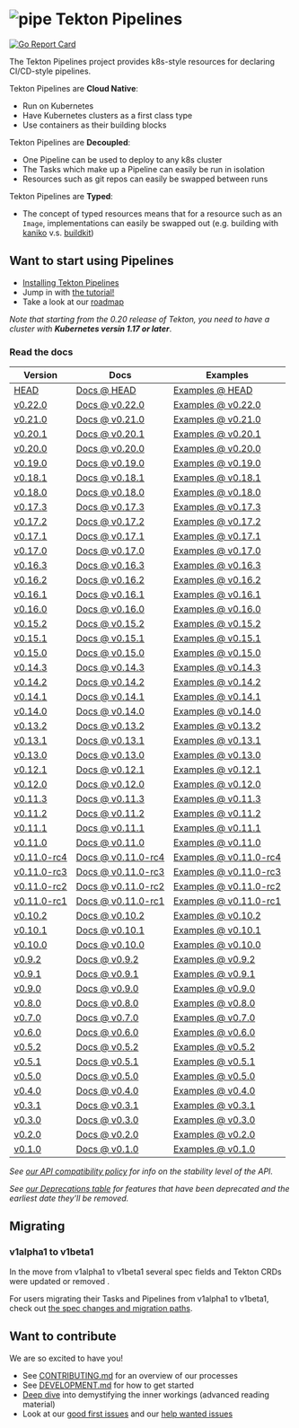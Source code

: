 # ![pipe](./pipe.png) Tekton Pipelines

[![Go Report Card](https://goreportcard.com/badge/tektoncd/pipeline)](https://goreportcard.com/report/tektoncd/pipeline)

The Tekton Pipelines project provides k8s-style resources for declaring
CI/CD-style pipelines.

Tekton Pipelines are **Cloud Native**:

- Run on Kubernetes
- Have Kubernetes clusters as a first class type
- Use containers as their building blocks

Tekton Pipelines are **Decoupled**:

- One Pipeline can be used to deploy to any k8s cluster
- The Tasks which make up a Pipeline can easily be run in isolation
- Resources such as git repos can easily be swapped between runs

Tekton Pipelines are **Typed**:

- The concept of typed resources means that for a resource such as an `Image`,
  implementations can easily be swapped out (e.g. building with
  [kaniko](https://github.com/GoogleContainerTools/kaniko) v.s.
  [buildkit](https://github.com/moby/buildkit))

## Want to start using Pipelines

- [Installing Tekton Pipelines](docs/install.md)
- Jump in with [the tutorial!](docs/tutorial.md)
- Take a look at our [roadmap](roadmap.md)

*Note that starting from the 0.20 release of Tekton, you need to have
a cluster with **Kubernetes versin 1.17 or later***.

### Read the docs

| Version | Docs | Examples |
| ------- | ---- | -------- |
| [HEAD](DEVELOPMENT.md#install-pipeline) | [Docs @ HEAD](/docs/README.md) | [Examples @ HEAD](/examples) |
| [v0.22.0](https://github.com/tektoncd/pipeline/releases/tag/v0.22.0) | [Docs @ v0.22.0](https://github.com/tektoncd/pipeline/tree/v0.22.0/docs#tekton-pipelines) | [Examples @ v0.22.0](https://github.com/tektoncd/pipeline/tree/v0.22.0/examples#examples) |
| [v0.21.0](https://github.com/tektoncd/pipeline/releases/tag/v0.21.0) | [Docs @ v0.21.0](https://github.com/tektoncd/pipeline/tree/v0.21.0/docs#tekton-pipelines) | [Examples @ v0.21.0](https://github.com/tektoncd/pipeline/tree/v0.21.0/examples#examples) |
| [v0.20.1](https://github.com/tektoncd/pipeline/releases/tag/v0.20.1) | [Docs @ v0.20.1](https://github.com/tektoncd/pipeline/tree/v0.20.1/docs#tekton-pipelines) | [Examples @ v0.20.1](https://github.com/tektoncd/pipeline/tree/v0.20.1/examples#examples) |
| [v0.20.0](https://github.com/tektoncd/pipeline/releases/tag/v0.20.0) | [Docs @ v0.20.0](https://github.com/tektoncd/pipeline/tree/v0.20.0/docs#tekton-pipelines) | [Examples @ v0.20.0](https://github.com/tektoncd/pipeline/tree/v0.20.0/examples#examples) |
| [v0.19.0](https://github.com/tektoncd/pipeline/releases/tag/v0.19.0) | [Docs @ v0.19.0](https://github.com/tektoncd/pipeline/tree/v0.19.0/docs#tekton-pipelines) | [Examples @ v0.19.0](https://github.com/tektoncd/pipeline/tree/v0.19.0/examples#examples) |
| [v0.18.1](https://github.com/tektoncd/pipeline/releases/tag/v0.18.1) | [Docs @ v0.18.1](https://github.com/tektoncd/pipeline/tree/v0.18.1/docs#tekton-pipelines) | [Examples @ v0.18.1](https://github.com/tektoncd/pipeline/tree/v0.18.1/examples#examples) |
| [v0.18.0](https://github.com/tektoncd/pipeline/releases/tag/v0.18.0) | [Docs @ v0.18.0](https://github.com/tektoncd/pipeline/tree/v0.18.0/docs#tekton-pipelines) | [Examples @ v0.18.0](https://github.com/tektoncd/pipeline/tree/v0.18.0/examples#examples) |
| [v0.17.3](https://github.com/tektoncd/pipeline/releases/tag/v0.17.3) | [Docs @ v0.17.3](https://github.com/tektoncd/pipeline/tree/v0.17.3/docs#tekton-pipelines) | [Examples @ v0.17.3](https://github.com/tektoncd/pipeline/tree/v0.17.3/examples#examples) |
| [v0.17.2](https://github.com/tektoncd/pipeline/releases/tag/v0.17.2) | [Docs @ v0.17.2](https://github.com/tektoncd/pipeline/tree/v0.17.2/docs#tekton-pipelines) | [Examples @ v0.17.2](https://github.com/tektoncd/pipeline/tree/v0.17.2/examples#examples) |
| [v0.17.1](https://github.com/tektoncd/pipeline/releases/tag/v0.17.1) | [Docs @ v0.17.1](https://github.com/tektoncd/pipeline/tree/v0.17.1/docs#tekton-pipelines) | [Examples @ v0.17.1](https://github.com/tektoncd/pipeline/tree/v0.17.1/examples#examples) |
| [v0.17.0](https://github.com/tektoncd/pipeline/releases/tag/v0.17.0) | [Docs @ v0.17.0](https://github.com/tektoncd/pipeline/tree/v0.17.0/docs#tekton-pipelines) | [Examples @ v0.17.0](https://github.com/tektoncd/pipeline/tree/v0.17.0/examples#examples) |
| [v0.16.3](https://github.com/tektoncd/pipeline/releases/tag/v0.16.3) | [Docs @ v0.16.3](https://github.com/tektoncd/pipeline/tree/v0.16.3/docs#tekton-pipelines) | [Examples @ v0.16.3](https://github.com/tektoncd/pipeline/tree/v0.16.3/examples#examples) |
| [v0.16.2](https://github.com/tektoncd/pipeline/releases/tag/v0.16.2) | [Docs @ v0.16.2](https://github.com/tektoncd/pipeline/tree/v0.16.2/docs#tekton-pipelines) | [Examples @ v0.16.2](https://github.com/tektoncd/pipeline/tree/v0.16.2/examples#examples) |
| [v0.16.1](https://github.com/tektoncd/pipeline/releases/tag/v0.16.1) | [Docs @ v0.16.1](https://github.com/tektoncd/pipeline/tree/v0.16.1/docs#tekton-pipelines) | [Examples @ v0.16.1](https://github.com/tektoncd/pipeline/tree/v0.16.1/examples#examples) |
| [v0.16.0](https://github.com/tektoncd/pipeline/releases/tag/v0.16.0) | [Docs @ v0.16.0](https://github.com/tektoncd/pipeline/tree/v0.16.0/docs#tekton-pipelines) | [Examples @ v0.16.0](https://github.com/tektoncd/pipeline/tree/v0.16.0/examples#examples) |
| [v0.15.2](https://github.com/tektoncd/pipeline/releases/tag/v0.15.2) | [Docs @ v0.15.2](https://github.com/tektoncd/pipeline/tree/v0.15.2/docs#tekton-pipelines) | [Examples @ v0.15.2](https://github.com/tektoncd/pipeline/tree/v0.15.2/examples#examples) |
| [v0.15.1](https://github.com/tektoncd/pipeline/releases/tag/v0.15.1) | [Docs @ v0.15.1](https://github.com/tektoncd/pipeline/tree/v0.15.1/docs#tekton-pipelines) | [Examples @ v0.15.1](https://github.com/tektoncd/pipeline/tree/v0.15.1/examples#examples) |
| [v0.15.0](https://github.com/tektoncd/pipeline/releases/tag/v0.15.0) | [Docs @ v0.15.0](https://github.com/tektoncd/pipeline/tree/v0.15.0/docs#tekton-pipelines) | [Examples @ v0.15.0](https://github.com/tektoncd/pipeline/tree/v0.15.0/examples#examples) |
| [v0.14.3](https://github.com/tektoncd/pipeline/releases/tag/v0.14.3) | [Docs @ v0.14.3](https://github.com/tektoncd/pipeline/tree/v0.14.3/docs#tekton-pipelines) | [Examples @ v0.14.3](https://github.com/tektoncd/pipeline/tree/v0.14.3/examples#examples) |
| [v0.14.2](https://github.com/tektoncd/pipeline/releases/tag/v0.14.2) | [Docs @ v0.14.2](https://github.com/tektoncd/pipeline/tree/v0.14.2/docs#tekton-pipelines) | [Examples @ v0.14.2](https://github.com/tektoncd/pipeline/tree/v0.14.2/examples#examples) |
| [v0.14.1](https://github.com/tektoncd/pipeline/releases/tag/v0.14.1) | [Docs @ v0.14.1](https://github.com/tektoncd/pipeline/tree/v0.14.1/docs#tekton-pipelines) | [Examples @ v0.14.1](https://github.com/tektoncd/pipeline/tree/v0.14.1/examples#examples) |
| [v0.14.0](https://github.com/tektoncd/pipeline/releases/tag/v0.14.0) | [Docs @ v0.14.0](https://github.com/tektoncd/pipeline/tree/v0.14.0/docs#tekton-pipelines) | [Examples @ v0.14.0](https://github.com/tektoncd/pipeline/tree/v0.14.0/examples#examples) |
| [v0.13.2](https://github.com/tektoncd/pipeline/releases/tag/v0.13.2) | [Docs @ v0.13.2](https://github.com/tektoncd/pipeline/tree/v0.13.2/docs#tekton-pipelines) | [Examples @ v0.13.2](https://github.com/tektoncd/pipeline/tree/v0.13.2/examples#examples) |
| [v0.13.1](https://github.com/tektoncd/pipeline/releases/tag/v0.13.1) | [Docs @ v0.13.1](https://github.com/tektoncd/pipeline/tree/v0.13.1/docs#tekton-pipelines) | [Examples @ v0.13.1](https://github.com/tektoncd/pipeline/tree/v0.13.1/examples#examples) |
| [v0.13.0](https://github.com/tektoncd/pipeline/releases/tag/v0.13.0) | [Docs @ v0.13.0](https://github.com/tektoncd/pipeline/tree/v0.13.0/docs#tekton-pipelines) | [Examples @ v0.13.0](https://github.com/tektoncd/pipeline/tree/v0.13.0/examples#examples) |
| [v0.12.1](https://github.com/tektoncd/pipeline/releases/tag/v0.12.1) | [Docs @ v0.12.1](https://github.com/tektoncd/pipeline/tree/v0.12.1/docs#tekton-pipelines) | [Examples @ v0.12.1](https://github.com/tektoncd/pipeline/tree/v0.12.1/examples#examples) |
| [v0.12.0](https://github.com/tektoncd/pipeline/releases/tag/v0.12.0) | [Docs @ v0.12.0](https://github.com/tektoncd/pipeline/tree/v0.12.0/docs#tekton-pipelines) | [Examples @ v0.12.0](https://github.com/tektoncd/pipeline/tree/v0.12.0/examples#examples) |
| [v0.11.3](https://github.com/tektoncd/pipeline/releases/tag/v0.11.3) | [Docs @ v0.11.3](https://github.com/tektoncd/pipeline/tree/v0.11.3/docs#tekton-pipelines) | [Examples @ v0.11.3](https://github.com/tektoncd/pipeline/tree/v0.11.3/examples#examples) |
| [v0.11.2](https://github.com/tektoncd/pipeline/releases/tag/v0.11.2) | [Docs @ v0.11.2](https://github.com/tektoncd/pipeline/tree/v0.11.2/docs#tekton-pipelines) | [Examples @ v0.11.2](https://github.com/tektoncd/pipeline/tree/v0.11.2/examples#examples) |
| [v0.11.1](https://github.com/tektoncd/pipeline/releases/tag/v0.11.1) | [Docs @ v0.11.1](https://github.com/tektoncd/pipeline/tree/v0.11.1/docs#tekton-pipelines) | [Examples @ v0.11.1](https://github.com/tektoncd/pipeline/tree/v0.11.1/examples#examples) |
| [v0.11.0](https://github.com/tektoncd/pipeline/releases/tag/v0.11.0) | [Docs @ v0.11.0](https://github.com/tektoncd/pipeline/tree/v0.11.0/docs#tekton-pipelines) | [Examples @ v0.11.0](https://github.com/tektoncd/pipeline/tree/v0.11.0/examples#examples) |
| [v0.11.0-rc4](https://github.com/tektoncd/pipeline/releases/tag/v0.11.0-rc4) | [Docs @ v0.11.0-rc4](https://github.com/tektoncd/pipeline/tree/v0.11.0-rc4/docs#tekton-pipelines) | [Examples @ v0.11.0-rc4](https://github.com/tektoncd/pipeline/tree/v0.11.0-rc4/examples#examples) |
| [v0.11.0-rc3](https://github.com/tektoncd/pipeline/releases/tag/v0.11.0-rc3) | [Docs @ v0.11.0-rc3](https://github.com/tektoncd/pipeline/tree/v0.11.0-rc3/docs#tekton-pipelines) | [Examples @ v0.11.0-rc3](https://github.com/tektoncd/pipeline/tree/v0.11.0-rc3/examples#examples) |
| [v0.11.0-rc2](https://github.com/tektoncd/pipeline/releases/tag/v0.11.0-rc2) | [Docs @ v0.11.0-rc2](https://github.com/tektoncd/pipeline/tree/v0.11.0-rc2/docs#tekton-pipelines) | [Examples @ v0.11.0-rc2](https://github.com/tektoncd/pipeline/tree/v0.11.0-rc2/examples#examples) |
| [v0.11.0-rc1](https://github.com/tektoncd/pipeline/releases/tag/v0.11.0-rc1) | [Docs @ v0.11.0-rc1](https://github.com/tektoncd/pipeline/tree/v0.11.0-rc1/docs#tekton-pipelines) | [Examples @ v0.11.0-rc1](https://github.com/tektoncd/pipeline/tree/v0.11.0-rc1/examples#examples) |
| [v0.10.2](https://github.com/tektoncd/pipeline/releases/tag/v0.10.2) | [Docs @ v0.10.2](https://github.com/tektoncd/pipeline/tree/v0.10.2/docs#tekton-pipelines) | [Examples @ v0.10.2](https://github.com/tektoncd/pipeline/tree/v0.10.2/examples#examples) |
| [v0.10.1](https://github.com/tektoncd/pipeline/releases/tag/v0.10.1) | [Docs @ v0.10.1](https://github.com/tektoncd/pipeline/tree/v0.10.1/docs#tekton-pipelines) | [Examples @ v0.10.1](https://github.com/tektoncd/pipeline/tree/v0.10.1/examples#examples) |
| [v0.10.0](https://github.com/tektoncd/pipeline/releases/tag/v0.10.0) | [Docs @ v0.10.0](https://github.com/tektoncd/pipeline/tree/v0.10.0/docs#tekton-pipelines) | [Examples @ v0.10.0](https://github.com/tektoncd/pipeline/tree/v0.10.0/examples#examples) |
| [v0.9.2](https://github.com/tektoncd/pipeline/releases/tag/v0.9.2) | [Docs @ v0.9.2](https://github.com/tektoncd/pipeline/tree/v0.9.2/docs#tekton-pipelines) | [Examples @ v0.9.2](https://github.com/tektoncd/pipeline/tree/v0.9.2/examples#examples) |
| [v0.9.1](https://github.com/tektoncd/pipeline/releases/tag/v0.9.1) | [Docs @ v0.9.1](https://github.com/tektoncd/pipeline/tree/v0.9.1/docs#tekton-pipelines) | [Examples @ v0.9.1](https://github.com/tektoncd/pipeline/tree/v0.9.1/examples#examples) |
| [v0.9.0](https://github.com/tektoncd/pipeline/releases/tag/v0.9.0) | [Docs @ v0.9.0](https://github.com/tektoncd/pipeline/tree/v0.9.0/docs#tekton-pipelines) | [Examples @ v0.9.0](https://github.com/tektoncd/pipeline/tree/v0.9.0/examples#examples) |
| [v0.8.0](https://github.com/tektoncd/pipeline/releases/tag/v0.8.0) | [Docs @ v0.8.0](https://github.com/tektoncd/pipeline/tree/v0.8.0/docs#tekton-pipelines) | [Examples @ v0.8.0](https://github.com/tektoncd/pipeline/tree/v0.8.0/examples#examples) |
| [v0.7.0](https://github.com/tektoncd/pipeline/releases/tag/v0.7.0) | [Docs @ v0.7.0](https://github.com/tektoncd/pipeline/tree/v0.7.0/docs#tekton-pipelines) | [Examples @ v0.7.0](https://github.com/tektoncd/pipeline/tree/v0.7.0/examples#examples) |
| [v0.6.0](https://github.com/tektoncd/pipeline/releases/tag/v0.6.0) | [Docs @ v0.6.0](https://github.com/tektoncd/pipeline/tree/release-v0.6.x/docs#tekton-pipelines) | [Examples @ v0.6.0](https://github.com/tektoncd/pipeline/tree/v0.6.0/examples#examples) |
| [v0.5.2](https://github.com/tektoncd/pipeline/releases/tag/v0.5.2) | [Docs @ v0.5.2](https://github.com/tektoncd/pipeline/tree/v0.5.2/docs#tekton-pipelines) | [Examples @ v0.5.2](https://github.com/tektoncd/pipeline/tree/v0.5.2/examples#examples) |
| [v0.5.1](https://github.com/tektoncd/pipeline/releases/tag/v0.5.1) | [Docs @ v0.5.1](https://github.com/tektoncd/pipeline/tree/v0.5.1/docs#tekton-pipelines) | [Examples @ v0.5.1](https://github.com/tektoncd/pipeline/tree/v0.5.1/examples#examples) |
| [v0.5.0](https://github.com/tektoncd/pipeline/releases/tag/v0.5.0) | [Docs @ v0.5.0](https://github.com/tektoncd/pipeline/tree/v0.5.0/docs#tekton-pipelines) | [Examples @ v0.5.0](https://github.com/tektoncd/pipeline/tree/v0.5.0/examples#examples) |
| [v0.4.0](https://github.com/tektoncd/pipeline/releases/tag/v0.4.0) | [Docs @ v0.4.0](https://github.com/tektoncd/pipeline/tree/v0.4.0/docs#tekton-pipelines) | [Examples @ v0.4.0](https://github.com/tektoncd/pipeline/tree/v0.4.0/examples#examples) |
| [v0.3.1](https://github.com/tektoncd/pipeline/releases/tag/v0.3.1) | [Docs @ v0.3.1](https://github.com/tektoncd/pipeline/tree/v0.3.1/docs#tekton-pipelines) | [Examples @ v0.3.1](https://github.com/tektoncd/pipeline/tree/v0.3.1/examples#examples) |
| [v0.3.0](https://github.com/tektoncd/pipeline/releases/tag/v0.3.0) | [Docs @ v0.3.0](https://github.com/tektoncd/pipeline/tree/v0.3.0/docs#tekton-pipelines) | [Examples @ v0.3.0](https://github.com/tektoncd/pipeline/tree/v0.3.0/examples#examples) |
| [v0.2.0](https://github.com/tektoncd/pipeline/releases/tag/v0.2.0) | [Docs @ v0.2.0](https://github.com/tektoncd/pipeline/tree/v0.2.0/docs#tekton-pipelines) | [Examples @ v0.2.0](https://github.com/tektoncd/pipeline/tree/v0.2.0/examples#examples) |
| [v0.1.0](https://github.com/tektoncd/pipeline/releases/tag/v0.1.0) | [Docs @ v0.1.0](https://github.com/tektoncd/pipeline/tree/v0.1.0/docs#tekton-pipelines) | [Examples @ v0.1.0](https://github.com/tektoncd/pipeline/tree/v0.1.0/examples#examples) |

_See [our API compatibility policy](api_compatibility_policy.md) for info on the
stability level of the API._

_See [our Deprecations table](docs/deprecations.md) for features that have been
deprecated and the earliest date they'll be removed._

## Migrating

### v1alpha1 to v1beta1

In the move from v1alpha1 to v1beta1 several spec fields and Tekton
CRDs were updated or removed .

For users migrating their Tasks and Pipelines from v1alpha1 to v1beta1, check
out [the spec changes and migration paths](./docs/migrating-v1alpha1-to-v1beta1.md).

## Want to contribute

We are so excited to have you!

- See [CONTRIBUTING.md](CONTRIBUTING.md) for an overview of our processes
- See [DEVELOPMENT.md](DEVELOPMENT.md) for how to get started
- [Deep dive](./docs/developers/README.md) into demystifying the inner workings
  (advanced reading material)
- Look at our
  [good first issues](https://github.com/tektoncd/pipeline/issues?q=is%3Aissue+is%3Aopen+label%3A%22good+first+issue%22)
  and our
  [help wanted issues](https://github.com/tektoncd/pipeline/issues?q=is%3Aissue+is%3Aopen+label%3A%22help+wanted%22)
